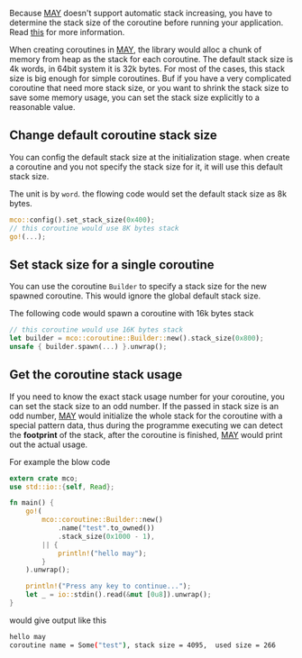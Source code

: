 Because [MAY][may] doesn't support automatic stack increasing, you have to determine the stack size of the coroutine
before running your application. Read [this][caveat] for more information.

When creating coroutines in [MAY][may], the library would alloc a chunk of memory from heap as the stack for each
coroutine. The default stack size is 4k words, in 64bit system it is 32k bytes. For most of the cases, this stack size
is big enough for simple coroutines. Buf if you have a very complicated coroutine that need more stack size, or you want
to shrink the stack size to save some memory usage, you can set the stack size explicitly to a reasonable value.

## Change default coroutine stack size

You can config the default stack size at the initialization stage. when create a coroutine and you not specify the stack
size for it, it will use this default stack size.

The unit is by `word`. the flowing code would set the default stack size as 8k bytes.

```rust
mco::config().set_stack_size(0x400);
// this coroutine would use 8K bytes stack
go!(...);
```

## Set stack size for a single coroutine

You can use the coroutine `Builder` to specify a stack size for the new spawned coroutine. This would ignore the global
default stack size.

The following code would spawn a coroutine with 16k bytes stack

```rust
// this coroutine would use 16K bytes stack
let builder = mco::coroutine::Builder::new().stack_size(0x800);
unsafe { builder.spawn(...) }.unwrap();
```

## Get the coroutine stack usage

If you need to know the exact stack usage number for your coroutine, you can set the stack size to an odd number. If the
passed in stack size is an odd number, [MAY][may] would initialize the whole stack for the coroutine with a special
pattern data, thus during the programme executing we can detect the **footprint** of the stack, after the coroutine is
finished, [MAY][may] would print out the actual usage.

For example the blow code

```rust
extern crate mco;
use std::io::{self, Read};

fn main() {
    go!(
        mco::coroutine::Builder::new()
            .name("test".to_owned())
            .stack_size(0x1000 - 1),
        || {
            println!("hello may");
        }
    ).unwrap();

    println!("Press any key to continue...");
    let _ = io::stdin().read(&mut [0u8]).unwrap();
}
```

would give output like this

```sh
hello may
coroutine name = Some("test"), stack size = 4095,  used size = 266
```

<!--refs-->

[may]:https://github.com/Xudong-Huang/may

[caveat]:may_caveat.md
